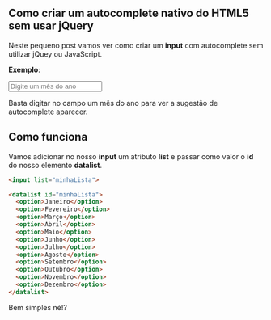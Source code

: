 ## Como criar um autocomplete nativo do HTML5 sem usar jQuery

Neste pequeno post vamos ver como criar um **input** com autocomplete sem utilizar jQuey ou JavaScript.

**Exemplo**:

<p>
  <label>
    <input list="minhaLista" placeholder="Digite um mês do ano">
    <datalist id="minhaLista">
      <option>Janeiro</option>
      <option>Fevereiro</option>
      <option>Março</option>
      <option>Abril</option>
      <option>Maio</option>
      <option>Junho</option>
      <option>Julho</option>
      <option>Agosto</option>
      <option>Setembro</option>
      <option>Outubro</option>
      <option>Novembro</option>
      <option>Dezembro</option>
    </datalist>
  </label>
</p>

Basta digitar no campo um mês do ano para ver a sugestão de autocomplete aparecer.

## Como funciona

Vamos adicionar no nosso **input** um atributo **list** e passar como valor o **id** do nosso elemento **datalist**.

```html
<input list="minhaLista">

<datalist id="minhaLista">
  <option>Janeiro</option>
  <option>Fevereiro</option>
  <option>Março</option>
  <option>Abril</option>
  <option>Maio</option>
  <option>Junho</option>
  <option>Julho</option>
  <option>Agosto</option>
  <option>Setembro</option>
  <option>Outubro</option>
  <option>Novembro</option>
  <option>Dezembro</option>
</datalist>
```

Bem simples né!?

